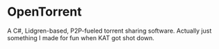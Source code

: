 # OpenTorrent
A C#, Lidgren-based, P2P-fueled torrent sharing software. Actually just something I made for fun when KAT got shot down.
